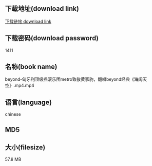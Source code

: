 ## 下载地址(download link)
[下载链接 download link](https://tutu365.netlify.app/?s=beyond-%E5%8C%88%E7%89%99%E5%88%A9%E9%A1%B6%E7%BA%A7%E6%91%87%E6%BB%9A%E4%B9%90%E5%9B%A2metro%E8%87%B4%E6%95%AC%E9%BB%84%E5%AE%B6%E9%A9%B9%EF%BC%8C%E7%BF%BB%E5%94%B1beyond%E7%BB%8F%E5%85%B8%E3%80%8A%E6%B5%B7%E9%98%94%E5%A4%A9%E7%A9%BA%E3%80%8B.mp4)

## 下载密码(download password)
1411

## 名称(book name)
beyond-匈牙利顶级摇滚乐团metro致敬黄家驹，翻唱beyond经典《海阔天空》.mp4.mp4

## 语言(language)
chinese

## MD5


## 大小(filesize)
57.8 MB
